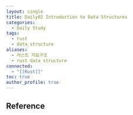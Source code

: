 ```yaml
---
layout: single
title: Daily02 Introduction to Data Structures
categories:
  - Daily Study
tags:
  - rust
  - data_structure
aliases:
  - 러스트 자료구조
  - rust data structure
connected:
  - "[[Rust]]"
toc: true
author_profile: true
---
```











## Reference

